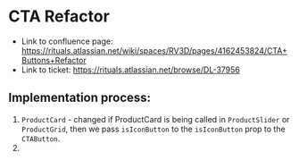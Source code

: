 # CTA Refactor

- Link to confluence page: https://rituals.atlassian.net/wiki/spaces/RV3D/pages/4162453824/CTA+Buttons+Refactor
- Link to ticket: https://rituals.atlassian.net/browse/DL-37956


## Implementation process:

1. `ProductCard` - changed if ProductCard is being called in `ProductSlider` or `ProductGrid`, then we pass `isIconButton` to the `isIconButton` prop to the `CTAButton`.
2. 